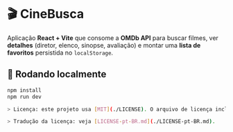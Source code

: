 # 🎬 CineBusca

Aplicação **React + Vite** que consome a **OMDb API** para buscar filmes, ver **detalhes** (diretor, elenco, sinopse, avaliação) e montar uma **lista de favoritos** persistida no `localStorage`.

## 🚀 Rodando localmente

```bash
npm install
npm run dev

> Licença: este projeto usa [MIT](./LICENSE). O arquivo de licença inclui uma **tradução em português** e o **texto original em inglês** (que prevalece em caso de divergência).

> Tradução da licença: veja [LICENSE-pt-BR.md](./LICENSE-pt-BR.md).
